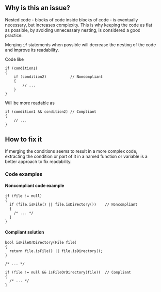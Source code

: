 ## Why is this an issue?

Nested code - blocks of code inside blocks of code - is eventually necessary, but increases complexity. This is why keeping the code as flat as
possible, by avoiding unnecessary nesting, is considered a good practice.

Merging `if` statements when possible will decrease the nesting of the code and improve its readability.

Code like

    if (condition1)
    {
        if (condition2)           // Noncompliant
        {
            // ...
        }
    }

Will be more readable as

    if (condition1 && condition2) // Compliant
    {
        // ...
    }

## How to fix it

If merging the conditions seems to result in a more complex code, extracting the condition or part of it in a named function or variable is a
better approach to fix readability.

### Code examples

#### Noncompliant code example

    if (file != null)
    {
      if (file.isFile() || file.isDirectory())    // Noncompliant
      {
        /* ... */
      }
    }

#### Compliant solution

    bool isFileOrDirectory(File file)
    {
      return file.isFile() || file.isDirectory();
    }
    
    /* ... */
    
    if (file != null && isFileOrDirectory(file))  // Compliant
    {
      /* ... */
    }